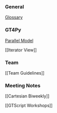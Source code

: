 ### General

[Glossary](GridTools-Glossary)

### GT4Py

[Parallel Model](GTScript-Parallel-model)

[[Iterator View]]

### Team

[[Team Guidelines]]

### Meeting Notes

[[Cartesian Biweekly]]

[[GTScript Workshops]]

